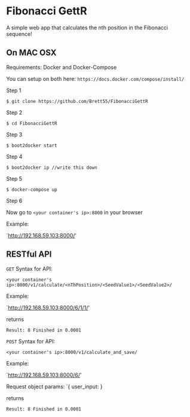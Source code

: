 Fibonacci GettR
=============

A simple web app that calculates the nth position in the Fibonacci sequence!


On MAC OSX
----------
Requirements: Docker and Docker-Compose

You can setup on both here: `https://docs.docker.com/compose/install/`

Step 1

    $ git clone https://github.com/Brett55/FibonacciGettR

Step 2

    $ cd FibonacciGettR

Step 3

	$ boot2docker start

Step 4

	$ boot2docker ip //write this down

Step 5

	$ docker-compose up

Step 6

Now go to `<your container's ip>:8000` in your browser

Example:

`http://192.168.59.103:8000/'

RESTful API
----------

`GET` Syntax for API:

`<your container's ip>:8000/v1/calculate/<nThPosition>/<SeedValue1>/<SeedValue2>/`

Example:

`http://192.168.59.103:8000/6/1/1/'

returns

`Result: 8 Finished in 0.0001`


`POST` Syntax for API:

`<your container's ip>:8000/v1/calculate_and_save/`

Example:

`http://192.168.59.103:8000/6/'

Request object params:
	`{ user_input: <nthPosition> }

returns

`Result: 8 Finished in 0.0001`


